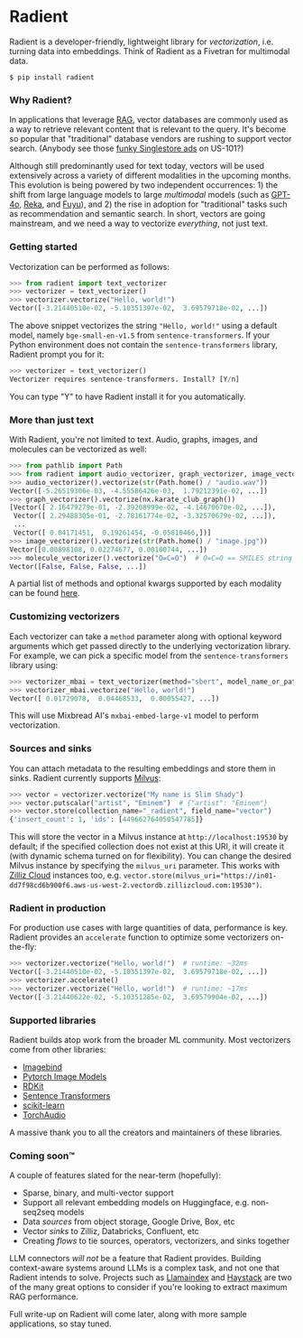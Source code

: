 # Radient

Radient is a developer-friendly, lightweight library for _vectorization_, i.e. turning data into embeddings. Think of Radient as a Fivetran for multimodal data.

```shell
$ pip install radient
```

### Why Radient?

In applications that leverage [RAG](https://zilliz.com/use-cases/llm-retrieval-augmented-generation), vector databases are commonly used as a way to retrieve relevant content that is relevant to the query. It's become so popular that "traditional" database vendors are rushing to support vector search. (Anybody see those [funky Singlestore ads](https://media.licdn.com/dms/image/D4E22AQE0uXihwNGBjQ/feedshare-shrink_2048_1536/0/1710685199486?e=2147483647&v=beta&t=t50JyZHIazYLQ_eVXbFtQpyhegiRiZEdxJjK0xBNLUo) on US-101?)

Although still predominantly used for text today, vectors will be used extensively across a variety of different modalities in the upcoming months. This evolution is being powered by two independent occurrences: 1) the shift from large language models to large _multimodal_ models (such as [GPT-4o](https://openai.com/index/hello-gpt-4o), [Reka](https://www.reka.ai), and [Fuyu](https://www.adept.ai/blog/adept-fuyu-heavy)), and 2) the rise in adoption for "traditional" tasks such as recommendation and semantic search. In short, vectors are going mainstream, and we need a way to vectorize _everything_, not just text.

### Getting started

Vectorization can be performed as follows:

```python
>>> from radient import text_vectorizer
>>> vectorizer = text_vectorizer()
>>> vectorizer.vectorize("Hello, world!")
Vector([-3.21440510e-02, -5.10351397e-02,  3.69579718e-02, ...])
```

The above snippet vectorizes the string `"Hello, world!"` using a default model, namely `bge-small-en-v1.5` from `sentence-transformers`. If your Python environment does not contain the `sentence-transformers` library, Radient prompt you for it:

```python
>>> vectorizer = text_vectorizer()
Vectorizer requires sentence-transformers. Install? [Y/n]
```

You can type "Y" to have Radient install it for you automatically.

### More than just text

With Radient, you're not limited to text. Audio, graphs, images, and molecules can be vectorized as well:

```python
>>> from pathlib import Path
>>> from radient import audio_vectorizer, graph_vectorizer, image_vectorizer, molecule_vectorizer
>>> audio_vectorizer().vectorize(str(Path.home() / "audio.wav"))
Vector([-5.26519306e-03, -4.55586426e-03,  1.79212391e-02, ...])
>>> graph_vectorizer().vectorize(nx.karate_club_graph())
[Vector([ 2.16479279e-01, -2.39208999e-02, -4.14670670e-02, ...]),
 Vector([ 2.29488305e-01, -2.78161774e-02, -3.32570679e-02, ...]),
 ...
 Vector([ 0.04171451,  0.19261454, -0.05810466,])]
>>> image_vectorizer().vectorize(str(Path.home() / "image.jpg"))
Vector([0.00898108, 0.02274677, 0.00100744, ...])
>>> molecule_vectorizer().vectorize("O=C=O")  # O=C=O == SMILES string for CO2
Vector([False, False, False, ...])
```

A partial list of methods and optional kwargs supported by each modality can be found [here](https://github.com/fzliu/radient/blob/main/docs/supported_methods.md).

### Customizing vectorizers

Each vectorizer can take a `method` parameter along with optional keyword arguments which get passed directly to the underlying vectorization library. For example, we can pick a specific model from the `sentence-transformers` library using:

```python
>>> vectorizer_mbai = text_vectorizer(method="sbert", model_name_or_path="mixedbread-ai/mxbai-embed-large-v1")
>>> vectorizer_mbai.vectorize("Hello, world!")
Vector([ 0.01729078,  0.04468533,  0.00055427, ...])
```

This will use Mixbread AI's `mxbai-embed-large-v1` model to perform vectorization.

### Sources and sinks

You can attach metadata to the resulting embeddings and store them in sinks. Radient currently supports [Milvus](https://milvus.io):

```python
>>> vector = vectorizer.vectorize("My name is Slim Shady")
>>> vector.putscalar("artist", "Eminem")  # {"artist": "Eminem"}
>>> vector.store(collection_name="_radient", field_name="vector")
{'insert_count': 1, 'ids': [449662764050547785]}
```

This will store the vector in a Milvus instance at `http://localhost:19530` by default; if the specified collection does not exist at this URI, it will create it (with dynamic schema turned on for flexibility). You can change the desired Milvus instance by specifying the `milvus_uri` parameter. This works with [Zilliz Cloud](https:/zilliz.com/cloud) instances too, e.g. `vector.store(milvus_uri="https://in01-dd7f98cd6b900f6.aws-us-west-2.vectordb.zillizcloud.com:19530")`.

### Radient in production

For production use cases with large quantities of data, performance is key. Radient provides an `accelerate` function to optimize some vectorizers on-the-fly:

```python
>>> vectorizer.vectorize("Hello, world!")  # runtime: ~32ms
Vector([-3.21440510e-02, -5.10351397e-02,  3.69579718e-02, ...])
>>> vectorizer.accelerate()
>>> vectorizer.vectorize("Hello, world!")  # runtime: ~17ms
Vector([-3.21440622e-02, -5.10351285e-02,  3.69579904e-02, ...])
```

### Supported libraries

Radient builds atop work from the broader ML community. Most vectorizers come from other libraries:

- [Imagebind](https://imagebind.metademolab.com/)
- [Pytorch Image Models](https://huggingface.co/timm)
- [RDKit](https://rdkit.org)
- [Sentence Transformers](https://sbert.net)
- [scikit-learn](https://scikit-learn.org)
- [TorchAudio](https://pytorch.org/audio)

A massive thank you to all the creators and maintainers of these libraries.

### Coming soon&trade;

A couple of features slated for the near-term (hopefully):
- Sparse, binary, and multi-vector support
- Support all relevant embedding models on Huggingface, e.g. non-seq2seq models
- Data _sources_ from object storage, Google Drive, Box, etc
- Vector _sinks_ to Zilliz, Databricks, Confluent, etc
- Creating _flows_ to tie sources, operators, vectorizers, and sinks together

LLM connectors _will not_ be a feature that Radient provides. Building context-aware systems around LLMs is a complex task, and not one that Radient intends to solve. Projects such as [Llamaindex](https://www.llamaindex.ai/) and [Haystack](https://haystack.deepset.ai/) are two of the many great options to consider if you're looking to extract maximum RAG performance. 

Full write-up on Radient will come later, along with more sample applications, so stay tuned.

